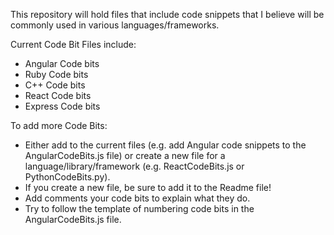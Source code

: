 This repository will hold files that include code snippets that I believe will be commonly used in various languages/frameworks. 

Current Code Bit Files include:
- Angular Code bits
- Ruby Code bits
- C++ Code bits
- React Code bits
- Express Code bits

To add more Code Bits:
- Either add to the current files (e.g. add Angular code snippets to the AngularCodeBits.js file) or create a new file for a language/library/framework (e.g. ReactCodeBits.js or PythonCodeBits.py).
- If you create a new file, be sure to add it to the Readme file!
- Add comments your code bits to explain what they do.
- Try to follow the template of numbering code bits in the AngularCodeBits.js file.
